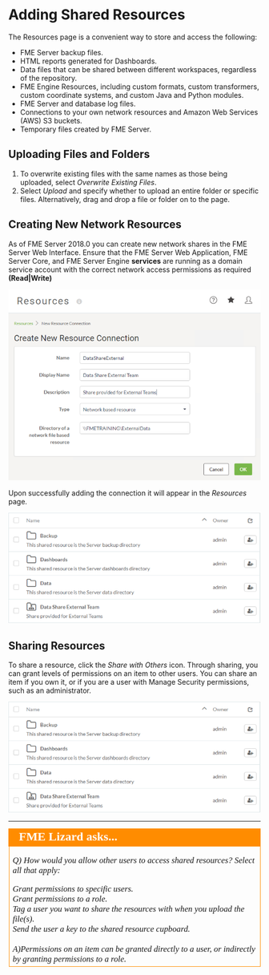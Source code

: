 # Adding Shared Resources #

The Resources page is a convenient way to store and access the following:

- FME Server backup files.
- HTML reports generated for Dashboards.
- Data files that can be shared between different workspaces, regardless of the repository.
- FME Engine Resources, including custom formats, custom transformers, custom coordinate systems, and custom Java and Python modules.
- FME Server and database log files.
- Connections to your own network resources and Amazon Web Services (AWS) S3 buckets.
- Temporary files created by FME Server.

## Uploading Files and Folders ##

1. To overwrite existing files with the same names as those being uploaded, select *Overwrite Existing Files*.
2. Select *Upload* and specify whether to upload an entire folder or specific files. Alternatively, drag and drop a file or folder on to the page.

## Creating New Network Resources ##

As of FME Server 2018.0 you can create new network shares in the FME Server Web Interface. Ensure that the FME Server Web Application, FME Server Core, and FME Server Engine **services** are running as a domain service account with the correct network access permissions as required **(Read|Write)**


![](./Images/5.006.AddingSharedResource.png)

Upon successfully adding the connection it will appear in the *Resources* page.

![](./Images/5.007.ReviewNewSharedResource.png)

## Sharing Resources ##

To share a resource, click the *Share with Others* icon. Through sharing, you can grant levels of permissions on an item to other users. You can share an item if you own it, or if you are a user with Manage Security permissions, such as an administrator.

![](./Images/5.007.ReviewNewSharedResource.png)


---

<table style="border-spacing: 0px">
<tr>
<td style="vertical-align:middle;background-color:darkorange;border: 2px solid darkorange">
<i class="fa fa-quote-left fa-lg fa-pull-left fa-fw" style="color:white;padding-right: 12px;vertical-align:text-top"></i>
<span style="color:white;font-size:x-large;font-weight: bold;font-family:serif">FME Lizard asks...</span>
</td>
</tr>

<tr>
<td style="border: 1px solid darkorange">
<span style="font-family:serif; font-style:italic; font-size:larger">

<quiz name="">
  <question multiple>
    <p>
      Q) How would you allow other users to access shared resources? Select all that apply:
    </p>
    <answer correct>Grant permissions to specific users.</answer><br>
    <answer correct>Grant permissions to a role.</answer><br>
    <answer>Tag a user you want to share the resources with when you upload the file(s).</answer><br>
    <answer>Send the user a key to the shared resource cupboard.</answer><br>
    <br><explanation>A)Permissions on an item can be granted directly to a user, or indirectly by granting permissions to a role.</explanation>
  </question>
</quiz>
</tr>
</table>